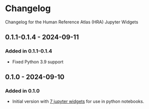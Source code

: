 # Changelog

Changelog for the Human Reference Atlas (HRA) Jupyter Widgets

## 0.1.1-0.1.4 - 2024-09-11

### Added in 0.1.1-0.1.4

- Fixed Python 3.9 support

## 0.1.0 - 2024-09-10

### Added in 0.1.0

- Initial version with [7 jupyter widgets](https://github.com/x-atlas-consortia/hra-jupyter-widgets/blob/main/src/hra_jupyter_widgets/widgets/__init__.py#L9) for use in python notebooks.
